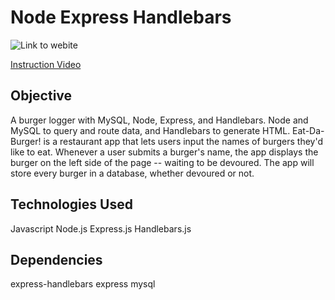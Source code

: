 # Node Express Handlebars

![Link to webite](https://drewski419.github.io/Node-Express-Handlebars/)

[Instruction Video](/assets/images/Burgers.webm)


## Objective
A burger logger with MySQL, Node, Express, and Handlebars. Node and MySQL to query and route data, and Handlebars to generate HTML. Eat-Da-Burger! is a restaurant app that lets users input the names of burgers they'd like to eat. Whenever a user submits a burger's name, the app displays the burger on the left side of the page -- waiting to be devoured. The app will store every burger in a database, whether devoured or not.


## Technologies Used
Javascript
Node.js
Express.js
Handlebars.js


## Dependencies
express-handlebars
express
mysql
